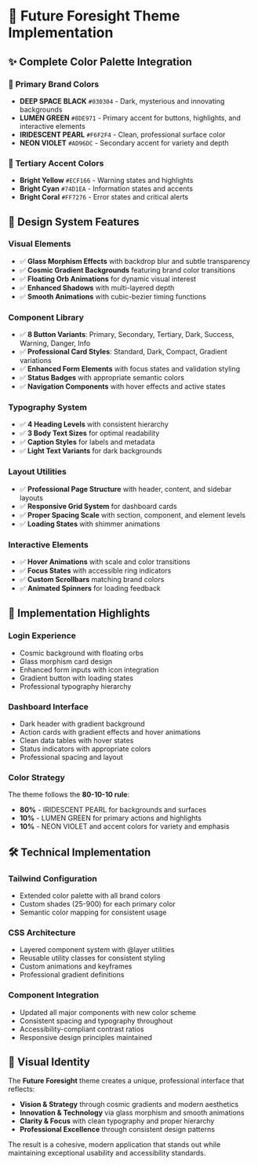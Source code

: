 # 🌌 Future Foresight Theme Implementation

## ✨ Complete Color Palette Integration

### 🎨 **Primary Brand Colors**

- **DEEP SPACE BLACK** `#030304` - Dark, mysterious and innovating backgrounds
- **LUMEN GREEN** `#8DE971` - Primary accent for buttons, highlights, and interactive elements
- **IRIDESCENT PEARL** `#F6F2F4` - Clean, professional surface color
- **NEON VIOLET** `#AD96DC` - Secondary accent for variety and depth

### 🌈 **Tertiary Accent Colors**

- **Bright Yellow** `#ECF166` - Warning states and highlights
- **Bright Cyan** `#74D1EA` - Information states and accents
- **Bright Coral** `#FF7276` - Error states and critical alerts

## 🚀 **Design System Features**

### **Visual Elements**

- ✅ **Glass Morphism Effects** with backdrop blur and subtle transparency
- ✅ **Cosmic Gradient Backgrounds** featuring brand color transitions
- ✅ **Floating Orb Animations** for dynamic visual interest
- ✅ **Enhanced Shadows** with multi-layered depth
- ✅ **Smooth Animations** with cubic-bezier timing functions

### **Component Library**

- ✅ **8 Button Variants**: Primary, Secondary, Tertiary, Dark, Success, Warning, Danger, Info
- ✅ **Professional Card Styles**: Standard, Dark, Compact, Gradient variations
- ✅ **Enhanced Form Elements** with focus states and validation styling
- ✅ **Status Badges** with appropriate semantic colors
- ✅ **Navigation Components** with hover effects and active states

### **Typography System**

- ✅ **4 Heading Levels** with consistent hierarchy
- ✅ **3 Body Text Sizes** for optimal readability
- ✅ **Caption Styles** for labels and metadata
- ✅ **Light Text Variants** for dark backgrounds

### **Layout Utilities**

- ✅ **Professional Page Structure** with header, content, and sidebar layouts
- ✅ **Responsive Grid System** for dashboard cards
- ✅ **Proper Spacing Scale** with section, component, and element levels
- ✅ **Loading States** with shimmer animations

### **Interactive Elements**

- ✅ **Hover Animations** with scale and color transitions
- ✅ **Focus States** with accessible ring indicators
- ✅ **Custom Scrollbars** matching brand colors
- ✅ **Animated Spinners** for loading feedback

## 🎯 **Implementation Highlights**

### **Login Experience**

- Cosmic background with floating orbs
- Glass morphism card design
- Enhanced form inputs with icon integration
- Gradient button with loading states
- Professional typography hierarchy

### **Dashboard Interface**

- Dark header with gradient background
- Action cards with gradient effects and hover animations
- Clean data tables with hover states
- Status indicators with appropriate colors
- Professional spacing and layout

### **Color Strategy**

The theme follows the **80-10-10 rule**:

- **80%** - IRIDESCENT PEARL for backgrounds and surfaces
- **10%** - LUMEN GREEN for primary actions and highlights
- **10%** - NEON VIOLET and accent colors for variety and emphasis

## 🛠 **Technical Implementation**

### **Tailwind Configuration**

- Extended color palette with all brand colors
- Custom shades (25-900) for each primary color
- Semantic color mapping for consistent usage

### **CSS Architecture**

- Layered component system with @layer utilities
- Reusable utility classes for consistent styling
- Custom animations and keyframes
- Professional gradient definitions

### **Component Integration**

- Updated all major components with new color scheme
- Consistent spacing and typography throughout
- Accessibility-compliant contrast ratios
- Responsive design principles maintained

## 🌟 **Visual Identity**

The **Future Foresight** theme creates a unique, professional interface that reflects:

- **Vision & Strategy** through cosmic gradients and modern aesthetics
- **Innovation & Technology** via glass morphism and smooth animations
- **Clarity & Focus** with clean typography and proper hierarchy
- **Professional Excellence** through consistent design patterns

The result is a cohesive, modern application that stands out while maintaining exceptional usability and accessibility standards.
